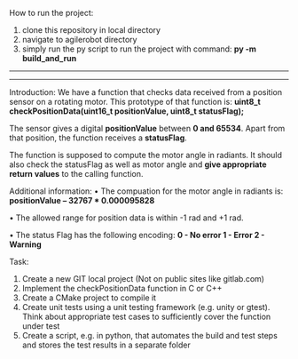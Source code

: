 How to run the project:
1. clone this repository in local directory
2. navigate to agilerobot directory
3. simply run the py script to run the project with command:
**py -m build_and_run**
-----------------------------------------------------------------------------------------------------------------------
-----------------------------------------------------------------------------------------------------------------------
Introduction: We have a function that checks data received from a position sensor on a rotating motor. This prototype of that function is: 
  **uint8_t checkPositionData(uint16_t positionValue, uint8_t statusFlag);** 
  
The sensor gives a digital **positionValue** between **0 and 65534**. Apart from that position, the function receives a **statusFlag**. 

The function is supposed to compute the motor angle in radiants.
It should also check the statusFlag as well as motor angle and **give appropriate return values** to the calling function.

Additional information: 
• The compuation for the motor angle in radiants is: 
  **positionValue – 32767 * 0.000095828**

• The allowed range for position data is within -1 rad and +1 rad.

• The status Flag has the following encoding:
  **0 - No error 
  1 - Error
  2 - Warning**

Task:
1. Create a new GIT local project (Not on public sites like gitlab.com)
2. Implement the checkPositionData function in C or C++
3. Create a CMake project to compile it
4. Create unit tests using a unit testing framework (e.g. unity or gtest). Think about appropriate test cases to sufficiently cover the function under test
5. Create a script, e.g. in python, that automates the build and test steps and stores the test results in a separate folder

